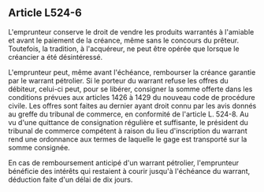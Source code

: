 Article L524-6
----
L'emprunteur conserve le droit de vendre les produits warrantés à l'amiable et
avant le paiement de la créance, même sans le concours du prêteur. Toutefois, la
tradition, à l'acquéreur, ne peut être opérée que lorsque le créancier a été
désintéressé.

L'emprunteur peut, même avant l'échéance, rembourser la créance garantie par le
warrant pétrolier. Si le porteur du warrant refuse les offres du débiteur,
celui-ci peut, pour se libérer, consigner la somme offerte dans les conditions
prévues aux articles 1426 à 1429 du nouveau code de procédure civile. Les offres
sont faites au dernier ayant droit connu par les avis donnés au greffe du
tribunal de commerce, en conformité de l'article L. 524-8. Au vu d'une quittance
de consignation régulière et suffisante, le président du tribunal de commerce
compétent à raison du lieu d'inscription du warrant rend une ordonnance aux
termes de laquelle le gage est transporté sur la somme consignée.

En cas de remboursement anticipé d'un warrant pétrolier, l'emprunteur bénéficie
des intérêts qui restaient à courir jusqu'à l'échéance du warrant, déduction
faite d'un délai de dix jours.
